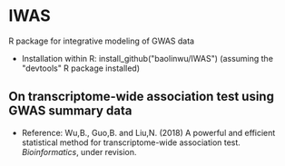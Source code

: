 # IWAS
R package for integrative modeling of GWAS data
  - Installation within R: install_github("baolinwu/IWAS")  (assuming the "devtools" R package installed)

## On transcriptome-wide association test using GWAS summary data
  - Reference: Wu,B., Guo,B. and Liu,N. (2018) A powerful and efficient statistical method for transcriptome-wide association test. *Bioinformatics*, under revision.
